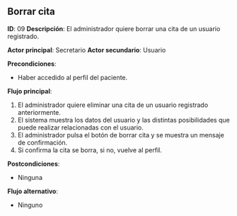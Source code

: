 ## Borrar cita
**ID**: 09
**Descripción**: El administrador quiere borrar una cita de un usuario registrado.

**Actor principal**: Secretario
**Actor secundario**: Usuario

**Precondiciones**:
* Haber accedido al perfil del paciente.

**Flujo principal**:
1. El administrador quiere eliminar una cita de un usuario registrado anteriormente.
1. El sistema muestra los datos del usuario y las distintas posibilidades que puede realizar relacionadas con el usuario.
1. El administrador pulsa el botón de borrar cita y se muestra un mensaje de confirmación.
1. Si confirma la cita se borra, si no, vuelve al perfil.

**Postcondiciones**: 
* Ninguna

**Flujo alternativo**:
* Ninguno
